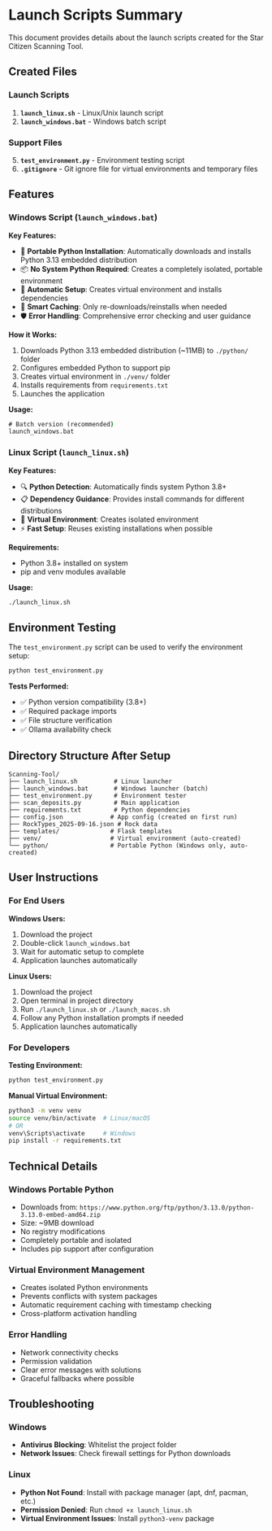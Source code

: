 # Launch Scripts Summary

This document provides details about the launch scripts created for the Star Citizen Scanning Tool.

## Created Files

### Launch Scripts
1. **`launch_linux.sh`** - Linux/Unix launch script
2. **`launch_windows.bat`** - Windows batch script  

### Support Files
5. **`test_environment.py`** - Environment testing script
6. **`.gitignore`** - Git ignore file for virtual environments and temporary files

## Features

### Windows Script (`launch_windows.bat`)

**Key Features:**
- 🐍 **Portable Python Installation**: Automatically downloads and installs Python 3.13 embedded distribution
- 📦 **No System Python Required**: Creates a completely isolated, portable environment
- 🔧 **Automatic Setup**: Creates virtual environment and installs dependencies
- 💾 **Smart Caching**: Only re-downloads/reinstalls when needed
- 🛡️ **Error Handling**: Comprehensive error checking and user guidance

**How it Works:**
1. Downloads Python 3.13 embedded distribution (~11MB) to `./python/` folder
2. Configures embedded Python to support pip
3. Creates virtual environment in `./venv/` folder
4. Installs requirements from `requirements.txt`
5. Launches the application

**Usage:**
```cmd
# Batch version (recommended)
launch_windows.bat
```

### Linux Script (`launch_linux.sh`)

**Key Features:**
- 🔍 **Python Detection**: Automatically finds system Python 3.8+
- 📋 **Dependency Guidance**: Provides install commands for different distributions
- 🔧 **Virtual Environment**: Creates isolated environment
- ⚡ **Fast Setup**: Reuses existing installations when possible

**Requirements:**
- Python 3.8+ installed on system
- pip and venv modules available

**Usage:**
```bash
./launch_linux.sh
```

## Environment Testing

The `test_environment.py` script can be used to verify the environment setup:

```bash
python test_environment.py
```

**Tests Performed:**
- ✅ Python version compatibility (3.8+)
- ✅ Required package imports
- ✅ File structure verification
- ✅ Ollama availability check

## Directory Structure After Setup

```
Scanning-Tool/
├── launch_linux.sh          # Linux launcher
├── launch_windows.bat       # Windows launcher (batch)
├── test_environment.py      # Environment tester
├── scan_deposits.py         # Main application
├── requirements.txt         # Python dependencies
├── config.json             # App config (created on first run)
├── RockTypes_2025-09-16.json # Rock data
├── templates/              # Flask templates
├── venv/                   # Virtual environment (auto-created)
└── python/                 # Portable Python (Windows only, auto-created)
```

## User Instructions

### For End Users

**Windows Users:**
1. Download the project
2. Double-click `launch_windows.bat`
3. Wait for automatic setup to complete
4. Application launches automatically

**Linux Users:**
1. Download the project
2. Open terminal in project directory
3. Run `./launch_linux.sh` or `./launch_macos.sh`
4. Follow any Python installation prompts if needed
5. Application launches automatically

### For Developers

**Testing Environment:**
```bash
python test_environment.py
```

**Manual Virtual Environment:**
```bash
python3 -m venv venv
source venv/bin/activate  # Linux/macOS
# OR
venv\Scripts\activate     # Windows
pip install -r requirements.txt
```

## Technical Details

### Windows Portable Python
- Downloads from: `https://www.python.org/ftp/python/3.13.0/python-3.13.0-embed-amd64.zip`
- Size: ~9MB download
- No registry modifications
- Completely portable and isolated
- Includes pip support after configuration

### Virtual Environment Management
- Creates isolated Python environments
- Prevents conflicts with system packages
- Automatic requirement caching with timestamp checking
- Cross-platform activation handling

### Error Handling
- Network connectivity checks
- Permission validation
- Clear error messages with solutions
- Graceful fallbacks where possible

## Troubleshooting

### Windows
- **Antivirus Blocking**: Whitelist the project folder
- **Network Issues**: Check firewall settings for Python downloads

### Linux
- **Python Not Found**: Install with package manager (apt, dnf, pacman, etc.)
- **Permission Denied**: Run `chmod +x launch_linux.sh`
- **Virtual Environment Issues**: Install `python3-venv` package
